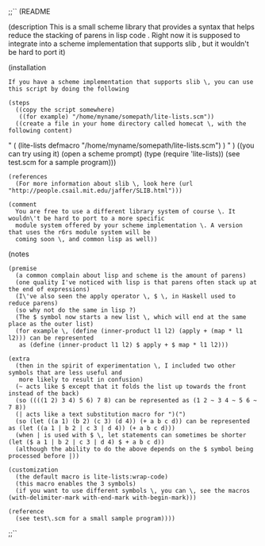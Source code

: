;;``
(README

  (description
    This is a small scheme library that provides a syntax that helps reduce the stacking
    of parens in lisp code \. Right now it is supposed to integrate into a scheme implementation
    that supports slib \, but it wouldn\'t be hard to port it)

  (installation

    If you have a scheme implementation that supports slib \, you can use this script by doing the following

    (steps
      ((copy the script somewhere)
       ((for example) "/home/myname/somepath/lite-lists.scm"))
      ((create a file in your home directory called homecat \, with the following content)
"
(
  (lite-lists defmacro "/home/myname/somepath/lite-lists.scm")
)
"
      )
     ((you can try using it)
      (open a scheme prompt)
      (type (require 'lite-lists))
      (see test\.scm for a sample program)))


    (references
      (For more information about slib \, look here (url "http://people.csail.mit.edu/jaffer/SLIB.html")))

    (comment
      You are free to use a different library system of course \. It wouldn\'t be hard to port to a more specific
      module system offered by your scheme implementation \. A version that uses the r6rs module system will be
      coming soon \, and common lisp as well))

  (notes

    (premise
      (a common complain about lisp and scheme is the amount of parens)
      (one quality I've noticed with lisp is that parens often stack up at the end of expressions)
      (I\'ve also seen the apply operator \, $ \, in Haskell used to reduce parens)
      (so why not do the same in lisp ?)
      (The $ symbol now starts a new list \, which will end at the same place as the outer list)
      (for example \, (define (inner-product l1 l2) (apply + (map * l1 l2))) can be represented
       as (define (inner-product l1 l2) $ apply + $ map * l1 l2)))

    (extra
      (then in the spirit of experimentation \, I included two other symbols that are less useful and
       more likely to result in confusion)
      (~ acts like $ except that it folds the list up towards the front instead of the back)
      (so ((((1 2) 3 4) 5 6) 7 8) can be represented as (1 2 ~ 3 4 ~ 5 6 ~ 7 8))
      (| acts like a text substitution macro for ")(")
      (so (let ((a 1) (b 2) (c 3) (d 4)) (+ a b c d)) can be represented as (let ((a 1 | b 2 | c 3 | d 4)) (+ a b c d)))
      (when | is used with $ \, let statements can sometimes be shorter (let ($ a 1 | b 2 | c 3 | d 4) $ + a b c d))
      (although the ability to do the above depends on the $ symbol being processed before |))

    (customization
      (the default macro is lite-lists:wrap-code)
      (this macro enables the 3 symbols)
      (if you want to use different symbols \, you can \, see the macros (with-delimiter-mark with-end-mark with-begin-mark)))
        
    (reference
      (see test\.scm for a small sample program))))
;;``
